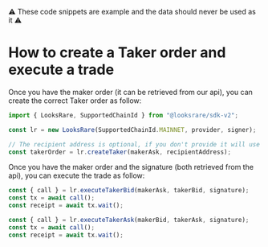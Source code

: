 :warning: These code snippets are example and the data should never be used as it :warning:

# How to create a Taker order and execute a trade

Once you have the maker order (it can be retrieved from our api), you can create the correct Taker order as follow:

```ts
import { LooksRare, SupportedChainId } from "@looksrare/sdk-v2";

const lr = new LooksRare(SupportedChainId.MAINNET, provider, signer);

// The recipient address is optional, if you don't provide it will use your signer address
const takerOrder = lr.createTaker(makerAsk, recipientAddress);
```

Once you have the maker order and the signature (both retrieved from the api), you can execute the trade as follow:

```ts
const { call } = lr.executeTakerBid(makerAsk, takerBid, signature);
const tx = await call();
const receipt = await tx.wait();
```

```ts
const { call } = lr.executeTakerAsk(makerBid, takerAsk, signature);
const tx = await call();
const receipt = await tx.wait();
```
